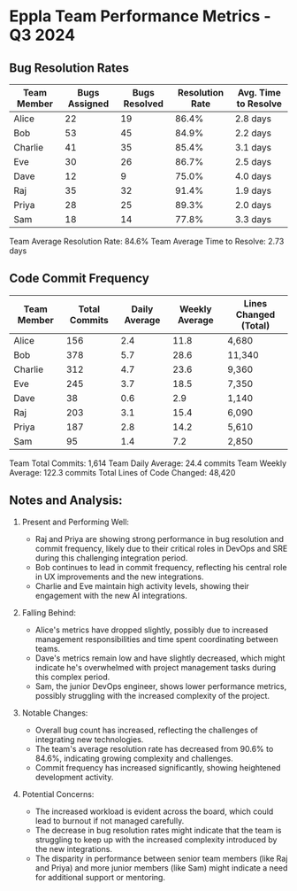 # Eppla Team Performance Metrics - Q3 2024

## Bug Resolution Rates

| Team Member | Bugs Assigned | Bugs Resolved | Resolution Rate | Avg. Time to Resolve |
|-------------|---------------|---------------|-----------------|----------------------|
| Alice       | 22            | 19            | 86.4%           | 2.8 days             |
| Bob         | 53            | 45            | 84.9%           | 2.2 days             |
| Charlie     | 41            | 35            | 85.4%           | 3.1 days             |
| Eve         | 30            | 26            | 86.7%           | 2.5 days             |
| Dave        | 12            | 9             | 75.0%           | 4.0 days             |
| Raj         | 35            | 32            | 91.4%           | 1.9 days             |
| Priya       | 28            | 25            | 89.3%           | 2.0 days             |
| Sam         | 18            | 14            | 77.8%           | 3.3 days             |

Team Average Resolution Rate: 84.6%
Team Average Time to Resolve: 2.73 days

## Code Commit Frequency

| Team Member | Total Commits | Daily Average | Weekly Average | Lines Changed (Total) |
|-------------|---------------|----------------|----------------|----------------------|
| Alice       | 156           | 2.4            | 11.8           | 4,680                |
| Bob         | 378           | 5.7            | 28.6           | 11,340               |
| Charlie     | 312           | 4.7            | 23.6           | 9,360                |
| Eve         | 245           | 3.7            | 18.5           | 7,350                |
| Dave        | 38            | 0.6            | 2.9            | 1,140                |
| Raj         | 203           | 3.1            | 15.4           | 6,090                |
| Priya       | 187           | 2.8            | 14.2           | 5,610                |
| Sam         | 95            | 1.4            | 7.2            | 2,850                |

Team Total Commits: 1,614
Team Daily Average: 24.4 commits
Team Weekly Average: 122.3 commits
Total Lines of Code Changed: 48,420

## Notes and Analysis:

1. Present and Performing Well:
   - Raj and Priya are showing strong performance in bug resolution and commit frequency, likely due to their critical roles in DevOps and SRE during this challenging integration period.
   - Bob continues to lead in commit frequency, reflecting his central role in UX improvements and the new integrations.
   - Charlie and Eve maintain high activity levels, showing their engagement with the new AI integrations.

2. Falling Behind:
   - Alice's metrics have dropped slightly, possibly due to increased management responsibilities and time spent coordinating between teams.
   - Dave's metrics remain low and have slightly decreased, which might indicate he's overwhelmed with project management tasks during this complex period.
   - Sam, the junior DevOps engineer, shows lower performance metrics, possibly struggling with the increased complexity of the project.

3. Notable Changes:
   - Overall bug count has increased, reflecting the challenges of integrating new technologies.
   - The team's average resolution rate has decreased from 90.6% to 84.6%, indicating growing complexity and challenges.
   - Commit frequency has increased significantly, showing heightened development activity.

4. Potential Concerns:
   - The increased workload is evident across the board, which could lead to burnout if not managed carefully.
   - The decrease in bug resolution rates might indicate that the team is struggling to keep up with the increased complexity introduced by the new integrations.
   - The disparity in performance between senior team members (like Raj and Priya) and more junior members (like Sam) might indicate a need for additional support or mentoring.